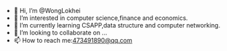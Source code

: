 - 👋 Hi, I’m @WongLokhei
- 👀 I’m interested in computer science,finance and economics.
- 🌱 I’m currently learning CSAPP,data structure and computer networking.
- 💞️ I’m looking to collaborate on ...
- 📫 How to reach me:473491890@qq.com

<!---
WongLokhei/WongLokhei is a ✨ special ✨ repository because its `README.md` (this file) appears on your GitHub profile.
You can click the Preview link to take a look at your changes.
--->
